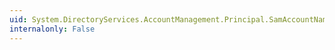 ```yaml
---
uid: System.DirectoryServices.AccountManagement.Principal.SamAccountName
internalonly: False
---
```

